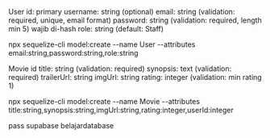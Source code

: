 User
id: primary
username: string (optional)
email: string (validation: required, unique, email format)
password: string (validation: required, length min 5) wajib di-hash
role: string (default: Staff)

npx sequelize-cli model:create --name User --attributes email:string,password:string,role:string

Movie
id
title: string (validation: required)
synopsis: text (validation: required)
trailerUrl: string 
imgUrl: string
rating: integer (validation: min rating 1)

npx sequelize-cli model:create --name Movie --attributes title:string,synopsis:string,imgUrl:string,rating:integer,userId:integer

pass supabase
belajardatabase